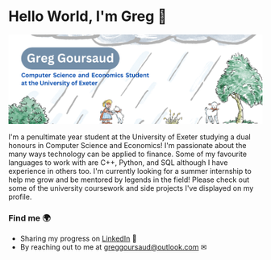 # Hello World, I'm Greg 👋

![banner showing my name](https://github.com/greggoursaud/greggoursaud/blob/main/Greg%20Goursaud%20(1700%20x%20600%20px)%20(1).png?raw=true)

I'm a penultimate year student at the University of Exeter studying a dual honours in Computer Science and Economics! I'm passionate about the many ways technology can be applied to finance. Some of my favourite languages to work with are C++, Python, and SQL although I have experience in others too. I'm currently looking for a summer internship to help me grow and be mentored by legends in the field! Please check out some of the university coursework and side projects I've displayed on my profile.

### Find me 🌍
- Sharing my progress on <a href="https://www.linkedin.com/in/gregorygoursaud/">LinkedIn</a> 💼
- By reaching out to me at greggoursaud@outlook.com ✉ 

<!--
**greggoursaud/greggoursaud** is a ✨ _special_ ✨ repository because its `README.md` (this file) appears on your GitHub profile.

Here are some ideas to get you started:

- 🔭 I’m currently working on ...
- 🌱 I’m currently learning ...
- 👯 I’m looking to collaborate on ...
- 🤔 I’m looking for help with ...
- 💬 Ask me about ...
- 📫 How to reach me: ...
- 😄 Pronouns: .
- ⚡ Fun fact: ...
-->
